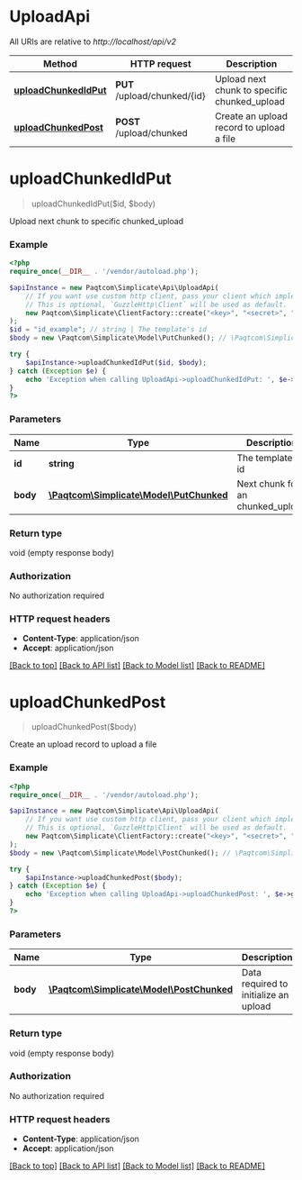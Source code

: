 # UploadApi

All URIs are relative to *http://localhost/api/v2*

 Method                                                    | HTTP request                 | Description                                  
-----------------------------------------------------------|------------------------------|----------------------------------------------
 [**uploadChunkedIdPut**](UploadApi.md#uploadChunkedIdPut) | **PUT** /upload/chunked/{id} | Upload next chunk to specific chunked_upload 
 [**uploadChunkedPost**](UploadApi.md#uploadChunkedPost)   | **POST** /upload/chunked     | Create an upload record to upload a file     

# **uploadChunkedIdPut**

> uploadChunkedIdPut($id, $body)

Upload next chunk to specific chunked_upload

### Example

```php
<?php
require_once(__DIR__ . '/vendor/autoload.php');

$apiInstance = new Paqtcom\Simplicate\Api\UploadApi(
    // If you want use custom http client, pass your client which implements `GuzzleHttp\ClientInterface`.
    // This is optional, `GuzzleHttp\Client` will be used as default.
    new Paqtcom\Simplicate\ClientFactory::create("<key>", "<secret>", "<domain>")()
);
$id = "id_example"; // string | The template's id
$body = new \Paqtcom\Simplicate\Model\PutChunked(); // \Paqtcom\Simplicate\Model\PutChunked | Next chunk for an chunked_upload

try {
    $apiInstance->uploadChunkedIdPut($id, $body);
} catch (Exception $e) {
    echo 'Exception when calling UploadApi->uploadChunkedIdPut: ', $e->getMessage(), PHP_EOL;
}
?>
```

### Parameters

 Name     | Type                                                           | Description                      | Notes 
----------|----------------------------------------------------------------|----------------------------------|-------
 **id**   | **string**                                                     | The template&#39;s id            |
 **body** | [**\Paqtcom\Simplicate\Model\PutChunked**](../Model/PutChunked.md) | Next chunk for an chunked_upload |

### Return type

void (empty response body)

### Authorization

No authorization required

### HTTP request headers

- **Content-Type**: application/json
- **Accept**: application/json

[[Back to top]](#) [[Back to API list]](../README.md#documentation-for-api-endpoints) [[Back to Model list]](../README.md#documentation-for-models) [[Back to README]](../README.md)

# **uploadChunkedPost**

> uploadChunkedPost($body)

Create an upload record to upload a file

### Example

```php
<?php
require_once(__DIR__ . '/vendor/autoload.php');

$apiInstance = new Paqtcom\Simplicate\Api\UploadApi(
    // If you want use custom http client, pass your client which implements `GuzzleHttp\ClientInterface`.
    // This is optional, `GuzzleHttp\Client` will be used as default.
    new Paqtcom\Simplicate\ClientFactory::create("<key>", "<secret>", "<domain>")()
);
$body = new \Paqtcom\Simplicate\Model\PostChunked(); // \Paqtcom\Simplicate\Model\PostChunked | Data required to initialize an upload

try {
    $apiInstance->uploadChunkedPost($body);
} catch (Exception $e) {
    echo 'Exception when calling UploadApi->uploadChunkedPost: ', $e->getMessage(), PHP_EOL;
}
?>
```

### Parameters

 Name     | Type                                                             | Description                           | Notes 
----------|------------------------------------------------------------------|---------------------------------------|-------
 **body** | [**\Paqtcom\Simplicate\Model\PostChunked**](../Model/PostChunked.md) | Data required to initialize an upload |

### Return type

void (empty response body)

### Authorization

No authorization required

### HTTP request headers

- **Content-Type**: application/json
- **Accept**: application/json

[[Back to top]](#) [[Back to API list]](../README.md#documentation-for-api-endpoints) [[Back to Model list]](../README.md#documentation-for-models) [[Back to README]](../README.md)

